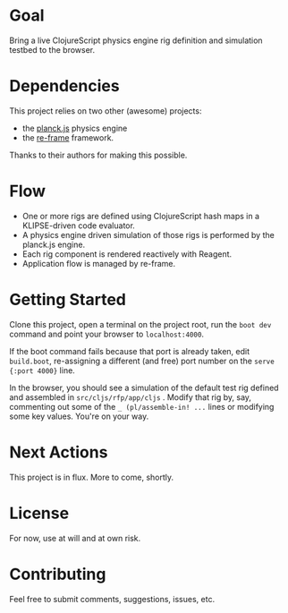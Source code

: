 # Goal
Bring a live ClojureScript physics engine rig definition and simulation testbed to the browser.

# Dependencies
This project relies on two other (awesome) projects:

- the [planck.js](https://github.com/shakiba/planck.js/) physics engine
- the [re-frame](https://github.com/Day8/re-frame) framework.

Thanks to their authors for making this possible.

# Flow
- One or more rigs are defined using ClojureScript hash maps in a KLIPSE-driven code evaluator.
- A physics engine driven simulation of those rigs is performed by the planck.js engine.
- Each rig component is rendered reactively with Reagent.
- Application flow is managed by re-frame.

# Getting Started

Clone this project, open a terminal on the project root, run the ```boot dev``` command and point your browser to ```localhost:4000```.

If the boot command fails because that port is already taken, edit ```build.boot```, re-assigning a different (and free) port number on the ```serve {:port 4000}``` line.

In the browser, you should see a simulation of the default test rig defined and assembled in ```src/cljs/rfp/app/cljs``` . Modify that rig by, say, commenting out some of the ```_ (pl/assemble-in! ...``` lines or modifying some key values. You're on your way.

# Next Actions
This project is in flux. More to come, shortly.

# License
For now, use at will and at own risk.

# Contributing
Feel free to submit comments, suggestions, issues, etc.
